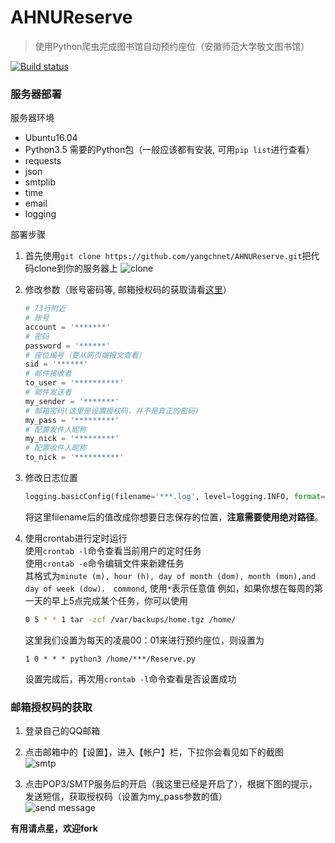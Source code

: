 # AHNUReserve
> 使用Python爬虫完成图书馆自动预约座位（安徽师范大学敬文图书馆）

[![Build status](https://ci.appveyor.com/api/projects/status/69iwhe2g11t30sj8/branch/master?svg=true)](https://ci.appveyor.com/project/HTBox/allready/branch/master)

### 服务器部署
服务器环境
* Ubuntu16.04
* Python3.5
需要的Python包（一般应该都有安装, 可用```pip list```进行查看）  
* requests
* json
* smtplib
* time
* email
* logging

部署步骤  
1. 首先使用```git clone https://github.com/yangchnet/AHNUReserve.git```把代码clone到你的服务器上
    ![clone](https://github.com/yangchnet/AHNUReserve/blob/master/img/clone.png?raw=true)

2. 修改参数（账号密码等, 邮箱授权码的获取请看[这里](#邮箱授权码的获取)）  
    ```Python
    # 73行附近
    # 账号
    account = '*******'
    # 密码
    password = '******'
    # 座位编号（要从网页端报文查看）
    sid = '******'
    # 邮件接收者
    to_user = '**********'
    # 邮件发送者
    my_sender = '*******'
    # 邮箱密码(这里是设置授权码，并不是真正的密码)
    my_pass = '*********'
    # 配置发件人昵称
    my_nick = '*********'
    # 配置收件人昵称
    to_nick = '**********'
    ```
3. 修改日志位置  
    ```Python
    logging.basicConfig(filename='***.log', level=logging.INFO, format=' %(asctime)s - %(levelname)s- %(message)s')
    ```
    将这里filename后的值改成你想要日志保存的位置，**注意需要使用绝对路径**。  
3. 使用crontab进行定时运行  
    使用```crontab -l```命令查看当前用户的定时任务  
    使用```crontab -e```命令编辑文件来新建任务  
    其格式为```minute (m), hour (h), day of month (dom), month (mon),and day of week (dow)， commond```, 使用```*```表示任意值
    例如，如果你想在每周的第一天的早上5点完成某个任务，你可以使用    
    ```bash
    0 5 * * 1 tar -zcf /var/backups/home.tgz /home/
    ```
    这里我们设置为每天的凌晨00：01来进行预约座位，则设置为  
    ```
    1 0 * * * python3 /home/***/Reserve.py
    ```
    设置完成后，再次用```crontab -l```命令查看是否设置成功  
    
### 邮箱授权码的获取    
1. 登录自己的QQ邮箱  

2. 点击邮箱中的【设置】，进入【帐户】栏，下拉你会看见如下的截图  
    ![smtp](https://github.com/yangchnet/AHNUReserve/blob/master/img/smtp.png?raw=true)
    
3. 点击POP3/SMTP服务后的开启（我这里已经是开启了），根据下图的提示，发送短信，获取授权码（设置为my_pass参数的值）  
    ![send message](https://github.com/yangchnet/AHNUReserve/blob/master/img/message.png?raw=true)
    
**有用请点星，欢迎fork**
